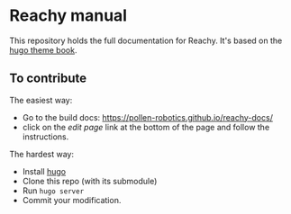 # Reachy manual

This repository holds the full documentation for Reachy. It's based on the [hugo theme book](https://themes.gohugo.io/hugo-book/). 

## To contribute

The easiest way: 
* Go to the build docs: https://pollen-robotics.github.io/reachy-docs/
* click on the _edit page_ link at the bottom of the page and follow the instructions.

The hardest way:
* Install [hugo](https://gohugo.io)
* Clone this repo (with its submodule)
* Run ```hugo server```
* Commit your modification.